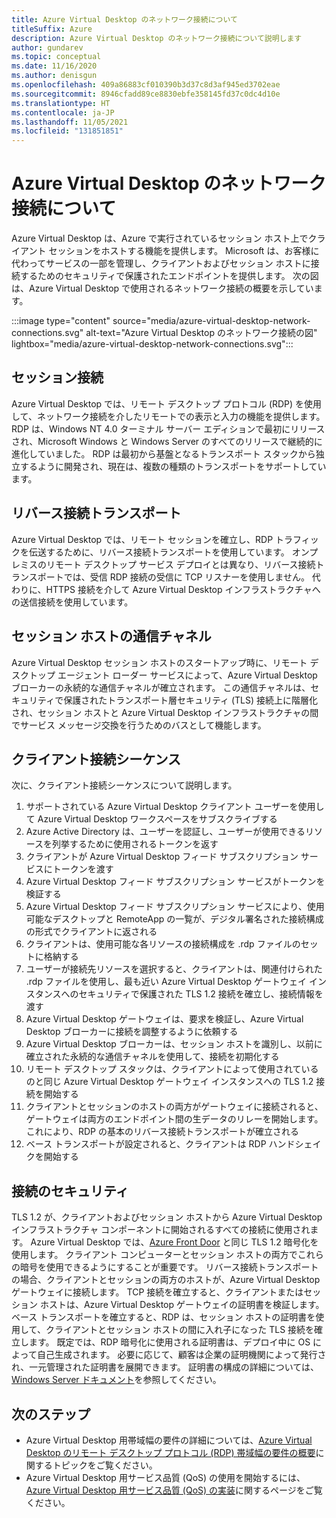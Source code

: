 ```yaml
---
title: Azure Virtual Desktop のネットワーク接続について
titleSuffix: Azure
description: Azure Virtual Desktop のネットワーク接続について説明します
author: gundarev
ms.topic: conceptual
ms.date: 11/16/2020
ms.author: denisgun
ms.openlocfilehash: 409a86883cf010390b3d37c8d3af945ed3702eae
ms.sourcegitcommit: 8946cfadd89ce8830ebfe358145fd37c0dc4d10e
ms.translationtype: HT
ms.contentlocale: ja-JP
ms.lasthandoff: 11/05/2021
ms.locfileid: "131851851"
---
```

# <a name="understanding-azure-virtual-desktop-network-connectivity"></a>Azure Virtual Desktop のネットワーク接続について

Azure Virtual Desktop は、Azure で実行されているセッション ホスト上でクライアント セッションをホストする機能を提供します。 Microsoft は、お客様に代わってサービスの一部を管理し、クライアントおよびセッション ホストに接続するためのセキュリティで保護されたエンドポイントを提供します。 次の図は、Azure Virtual Desktop で使用されるネットワーク接続の概要を示しています。

:::image type="content" source="media/azure-virtual-desktop-network-connections.svg" alt-text="Azure Virtual Desktop のネットワーク接続の図" lightbox="media/azure-virtual-desktop-network-connections.svg":::

## <a name="session-connectivity"></a>セッション接続

Azure Virtual Desktop では、リモート デスクトップ プロトコル (RDP) を使用して、ネットワーク接続を介したリモートでの表示と入力の機能を提供します。 RDP は、Windows NT 4.0 ターミナル サーバー エディションで最初にリリースされ、Microsoft Windows と Windows Server のすべてのリリースで継続的に進化していました。 RDP は最初から基盤となるトランスポート スタックから独立するように開発され、現在は、複数の種類のトランスポートをサポートしています。

## <a name="reverse-connect-transport"></a>リバース接続トランスポート

Azure Virtual Desktop では、リモート セッションを確立し、RDP トラフィックを伝送するために、リバース接続トランスポートを使用しています。 オンプレミスのリモート デスクトップ サービス デプロイとは異なり、リバース接続トランスポートでは、受信 RDP 接続の受信に TCP リスナーを使用しません。 代わりに、HTTPS 接続を介して Azure Virtual Desktop インフラストラクチャへの送信接続を使用しています。

## <a name="session-host-communication-channel"></a>セッション ホストの通信チャネル

Azure Virtual Desktop セッション ホストのスタートアップ時に、リモート デスクトップ エージェント ローダー サービスによって、Azure Virtual Desktop ブローカーの永続的な通信チャネルが確立されます。 この通信チャネルは、セキュリティで保護されたトランスポート層セキュリティ (TLS) 接続上に階層化され、セッション ホストと Azure Virtual Desktop インフラストラクチャの間でサービス メッセージ交換を行うためのバスとして機能します。

## <a name="client-connection-sequence"></a>クライアント接続シーケンス

次に、クライアント接続シーケンスについて説明します。

1. サポートされている Azure Virtual Desktop クライアント ユーザーを使用して Azure Virtual Desktop ワークスペースをサブスクライブする
2. Azure Active Directory は、ユーザーを認証し、ユーザーが使用できるリソースを列挙するために使用されるトークンを返す
3. クライアントが Azure Virtual Desktop フィード サブスクリプション サービスにトークンを渡す
4. Azure Virtual Desktop フィード サブスクリプション サービスがトークンを検証する
5. Azure Virtual Desktop フィード サブスクリプション サービスにより、使用可能なデスクトップと RemoteApp の一覧が、デジタル署名された接続構成の形式でクライアントに返される
6. クライアントは、使用可能な各リソースの接続構成を .rdp ファイルのセットに格納する
7. ユーザーが接続先リソースを選択すると、クライアントは、関連付けられた .rdp ファイルを使用し、最も近い Azure Virtual Desktop ゲートウェイ インスタンスへのセキュリティで保護された TLS 1.2 接続を確立し、接続情報を渡す
8. Azure Virtual Desktop ゲートウェイは、要求を検証し、Azure Virtual Desktop ブローカーに接続を調整するように依頼する
9. Azure Virtual Desktop ブローカーは、セッション ホストを識別し、以前に確立された永続的な通信チャネルを使用して、接続を初期化する
10. リモート デスクトップ スタックは、クライアントによって使用されているのと同じ Azure Virtual Desktop ゲートウェイ インスタンスへの TLS 1.2 接続を開始する
11. クライアントとセッションのホストの両方がゲートウェイに接続されると、ゲートウェイは両方のエンドポイント間の生データのリレーを開始します。これにより、RDP の基本のリバース接続トランスポートが確立される
12. ベース トランスポートが設定されると、クライアントは RDP ハンドシェイクを開始する

## <a name="connection-security"></a>接続のセキュリティ

TLS 1.2 が、クライアントおよびセッション ホストから Azure Virtual Desktop インフラストラクチャ コンポーネントに開始されるすべての接続に使用されます。 Azure Virtual Desktop では、[Azure Front Door](../frontdoor/concept-end-to-end-tls.md#supported-cipher-suites) と同じ TLS 1.2 暗号化を使用します。 クライアント コンピューターとセッション ホストの両方でこれらの暗号を使用できるようにすることが重要です。
リバース接続トランスポートの場合、クライアントとセッションの両方のホストが、Azure Virtual Desktop ゲートウェイに接続します。 TCP 接続を確立すると、クライアントまたはセッション ホストは、Azure Virtual Desktop ゲートウェイの証明書を検証します。
ベース トランスポートを確立すると、RDP は、セッション ホストの証明書を使用して、クライアントとセッション ホストの間に入れ子になった TLS 接続を確立します。 既定では、RDP 暗号化に使用される証明書は、デプロイ中に OS によって自己生成されます。 必要に応じて、顧客は企業の証明機関によって発行され、一元管理された証明書を展開できます。 証明書の構成の詳細については、[Windows Server ドキュメント](/troubleshoot/windows-server/remote/remote-desktop-listener-certificate-configurations)を参照してください。

## <a name="next-steps"></a>次のステップ

* Azure Virtual Desktop 用帯域幅の要件の詳細については、[Azure Virtual Desktop のリモート デスクトップ プロトコル (RDP) 帯域幅の要件の概要](rdp-bandwidth.md)に関するトピックをご覧ください。
* Azure Virtual Desktop 用サービス品質 (QoS) の使用を開始するには、[Azure Virtual Desktop 用サービス品質 (QoS) の実装](rdp-quality-of-service-qos.md)に関するページをご覧ください。
